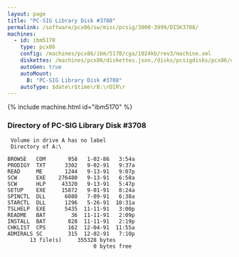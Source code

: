 ```yaml
---
layout: page
title: "PC-SIG Library Disk #3708"
permalink: /software/pcx86/sw/misc/pcsig/3000-3999/DISK3708/
machines:
  - id: ibm5170
    type: pcx86
    config: /machines/pcx86/ibm/5170/cga/1024kb/rev3/machine.xml
    diskettes: /machines/pcx86/diskettes.json,/disks/pcsigdisks/pcx86/diskettes.json
    autoGen: true
    autoMount:
      B: "PC-SIG Library Disk #3708"
    autoType: $date\r$time\rB:\rDIR\r
---
```


{% include machine.html id="ibm5170" %}

### Directory of PC-SIG Library Disk #3708

     Volume in drive A has no label
     Directory of A:\

    BROWSE   COM       958   1-02-86   3:54a
    PRODIGY  TXT      3302   9-02-91   9:37a
    READ     ME       1244   9-13-91   9:07p
    SCW      EXE    276480   9-13-91   6:58a
    SCW      HLP     43320   9-13-91   5:47p
    SETUP    EXE     15872   9-01-91   8:24a
    SPINCTL  DLL      6080   7-09-91   6:38a
    STARCTL  DLL      1296   5-26-91  10:31a
    TSLHELP  EXE      5435  11-11-91   3:00p
    README   BAT        36  11-11-91   2:09p
    INSTALL  BAT       828  11-11-91   2:19p
    CHKLIST  CPS       162  12-04-91  11:55a
    ADMIRALS SC        315  12-02-91   7:10p
           13 file(s)     355328 bytes
                               0 bytes free
